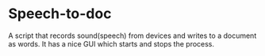 # Speech-to-doc
A script that records sound(speech) from devices and writes to a document as words. It has a nice GUI which starts and stops the process.
